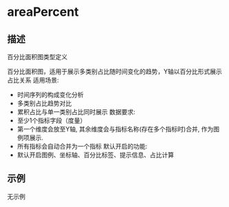 # areaPercent
## 描述
百分比面积图类型定义

百分比面积图，适用于展示多类别占比随时间变化的趋势，Y轴以百分比形式展示占比关系
适用场景:
- 时间序列的构成变化分析
- 多类别占比趋势对比
- 累积占比与单一类别占比同时展示
数据要求:
- 至少1个指标字段（度量）
- 第一个维度会放至Y轴, 其余维度会与指标名称(存在多个指标时)合并, 作为图例项展示.
- 所有指标会自动合并为一个指标
默认开启的功能:
- 默认开启图例、坐标轴、百分比标签、提示信息、占比计算

## 示例
无示例

